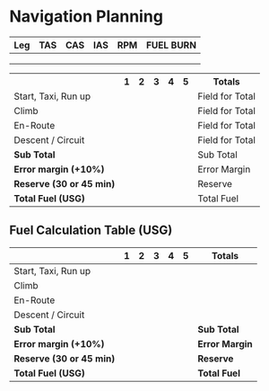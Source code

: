 # Navigation Planning

| Leg | TAS | CAS | IAS | RPM | FUEL BURN |
|-----|-----|-----|-----|-----|-----------|
|     |     |     |     |     |           |
|     |     |     |     |     |           |
|     |     |     |     |     |           |

<table>
  <tr>
    <th></th>
    <th>1</th>
    <th>2</th>
    <th>3</th>
    <th>4</th>
    <th>5</th>
    <th>Totals</th>
  </tr>
  <tr>
    <td>Start, Taxi, Run up</td>
    <td></td><td></td><td></td><td></td><td></td>
    <td>Field for Total</td>
  </tr>
  <tr>
    <td>Climb</td>
    <td></td><td></td><td></td><td></td><td></td>
    <td>Field for Total</td>
  </tr>
  <tr>
    <td>En-Route</td>
    <td></td><td></td><td></td><td></td><td></td>
    <td>Field for Total</td>
  </tr>
  <tr>
    <td>Descent / Circuit</td>
    <td></td><td></td><td></td><td></td><td></td>
    <td>Field for Total</td>
  </tr>
  <tr>
    <td><strong>Sub Total</strong></td>
    <td colspan="5"></td>
    <td>Sub Total</td>
  </tr>
  <tr>
    <td><strong>Error margin (+10%)</strong></td>
    <td colspan="5"></td>
    <td>Error Margin</td>
  </tr>
  <tr>
    <td><strong>Reserve (30 or 45 min)</strong></td>
    <td colspan="5"></td>
    <td>Reserve</td>
  </tr>
  <tr>
    <td><strong>Total Fuel (USG)</strong></td>
    <td colspan="5"></td>
    <td>Total Fuel</td>
  </tr>
</table>


## Fuel Calculation Table (USG)

|             | 1   | 2   | 3   | 4   | 5   | Totals |
|-------------|-----|-----|-----|-----|-----|--------|
| Start, Taxi, Run up |     |     |     |     |     |        |
| Climb        |     |     |     |     |     |        |
| En-Route     |     |     |     |     |     |        |
| Descent / Circuit |     |     |     |     |     |        |
| **Sub Total** | | | | | | **Sub Total** |
| **Error margin (+10%)** | | | | | | **Error Margin** |
| **Reserve (30 or 45 min)** | | | | | | **Reserve** |
| **Total Fuel (USG)** | | | | | | **Total Fuel** |


